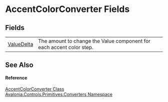 # AccentColorConverter Fields




## Fields
<table>
<tr>
<td><a href="F_Avalonia_Controls_Primitives_Converters_AccentColorConverter_ValueDelta">ValueDelta</a></td>
<td>The amount to change the Value component for each accent color step.</td>
</tr>
</table>

## See Also


#### Reference
<a href="T_Avalonia_Controls_Primitives_Converters_AccentColorConverter">AccentColorConverter Class</a>  
<a href="N_Avalonia_Controls_Primitives_Converters">Avalonia.Controls.Primitives.Converters Namespace</a>  

